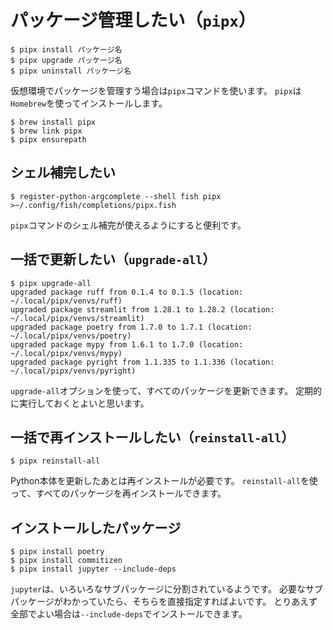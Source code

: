 # パッケージ管理したい（``pipx``）

```console
$ pipx install パッケージ名
$ pipx upgrade パッケージ名
$ pipx uninstall パッケージ名
```

仮想環境でパッケージを管理すう場合は``pipx``コマンドを使います。
``pipx``は``Homebrew``を使ってインストールします。

```console
$ brew install pipx
$ brew link pipx
$ pipx ensurepath
```

## シェル補完したい

```console
$ register-python-argcomplete --shell fish pipx >~/.config/fish/completions/pipx.fish
```

``pipx``コマンドのシェル補完が使えるようにすると便利です。

## 一括で更新したい（``upgrade-all``）

```console
$ pipx upgrade-all
upgraded package ruff from 0.1.4 to 0.1.5 (location: ~/.local/pipx/venvs/ruff)
upgraded package streamlit from 1.28.1 to 1.28.2 (location: ~/.local/pipx/venvs/streamlit)
upgraded package poetry from 1.7.0 to 1.7.1 (location: ~/.local/pipx/venvs/poetry)
upgraded package mypy from 1.6.1 to 1.7.0 (location: ~/.local/pipx/venvs/mypy)
upgraded package pyright from 1.1.335 to 1.1.336 (location: ~/.local/pipx/venvs/pyright)
```

``upgrade-all``オプションを使って、すべてのパッケージを更新できます。
定期的に実行しておくとよいと思います。

## 一括で再インストールしたい（``reinstall-all``）

```console
$ pipx reinstall-all
```

Python本体を更新したあとは再インストールが必要です。
``reinstall-all``を使って、すべてのパッケージを再インストールできます。

## インストールしたパッケージ

```console
$ pipx install poetry
$ pipx install commitizen
$ pipx install jupyter --include-deps
```

``jupyter``は、いろいろなサブパッケージに分割されているようです。
必要なサブパッケージがわかっていたら、そちらを直接指定すればよいです。
とりあえず全部でよい場合は``--include-deps``でインストールできます。
